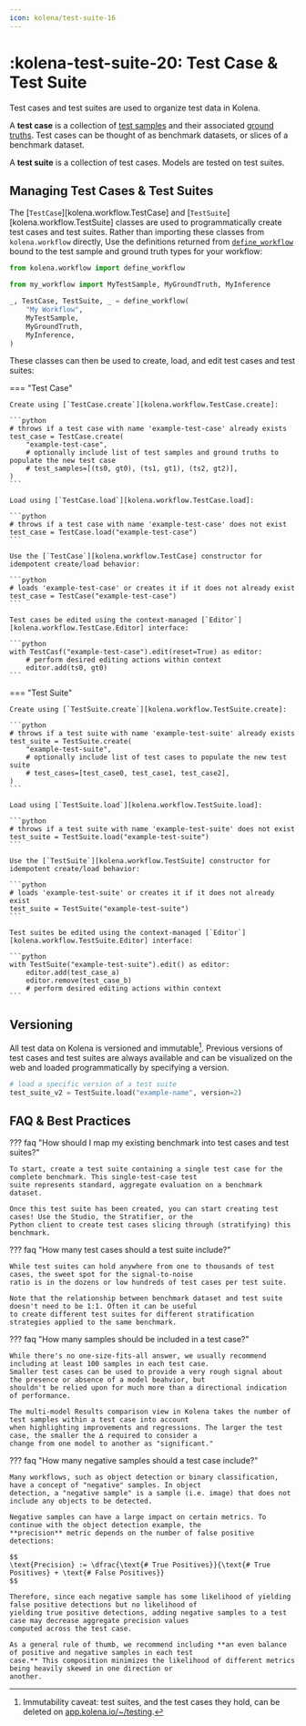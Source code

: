 ```yaml
---
icon: kolena/test-suite-16
---
```


# :kolena-test-suite-20: Test Case & Test Suite

Test cases and test suites are used to organize test data in Kolena.

A **test case** is a collection of [test samples](workflow.md#test-sample) and their associated
[ground truths](workflow.md#ground-truth). Test cases can be thought of as benchmark datasets, or slices of
a benchmark dataset.

A **test suite** is a collection of test cases. Models are tested on test suites.

## Managing Test Cases & Test Suites

The [`TestCase`][kolena.workflow.TestCase] and [`TestSuite`][kolena.workflow.TestSuite] classes are used to
programmatically create test cases and test suites. Rather than importing these classes from `kolena.workflow` directly,
Use the definitions returned from [`define_workflow`](workflow.md#defining-a-workflow) bound to the test
sample and ground truth types for your workflow:

```python
from kolena.workflow import define_workflow

from my_workflow import MyTestSample, MyGroundTruth, MyInference

_, TestCase, TestSuite, _ = define_workflow(
    "My Workflow",
    MyTestSample,
    MyGroundTruth,
    MyInference,
)
```

These classes can then be used to create, load, and edit test cases and test suites:

=== "Test Case"

    Create using [`TestCase.create`][kolena.workflow.TestCase.create]:

    ```python
    # throws if a test case with name 'example-test-case' already exists
    test_case = TestCase.create(
        "example-test-case",
        # optionally include list of test samples and ground truths to populate the new test case
        # test_samples=[(ts0, gt0), (ts1, gt1), (ts2, gt2)],
    )
    ```

    Load using [`TestCase.load`][kolena.workflow.TestCase.load]:

    ```python
    # throws if a test case with name 'example-test-case' does not exist
    test_case = TestCase.load("example-test-case")
    ```

    Use the [`TestCase`][kolena.workflow.TestCase] constructor for idempotent create/load behavior:

    ```python
    # loads 'example-test-case' or creates it if it does not already exist
    test_case = TestCase("example-test-case")
    ```

    Test cases be edited using the context-managed [`Editor`][kolena.workflow.TestCase.Editor] interface:

    ```python
    with TestCasf("example-test-case").edit(reset=True) as editor:
        # perform desired editing actions within context
        editor.add(ts0, gt0)
    ```

=== "Test Suite"

    Create using [`TestSuite.create`][kolena.workflow.TestSuite.create]:

    ```python
    # throws if a test suite with name 'example-test-suite' already exists
    test_suite = TestSuite.create(
        "example-test-suite",
        # optionally include list of test cases to populate the new test suite
        # test_cases=[test_case0, test_case1, test_case2],
    )
    ```

    Load using [`TestSuite.load`][kolena.workflow.TestSuite.load]:

    ```python
    # throws if a test suite with name 'example-test-suite' does not exist
    test_suite = TestSuite.load("example-test-suite")
    ```

    Use the [`TestSuite`][kolena.workflow.TestSuite] constructor for idempotent create/load behavior:

    ```python
    # loads 'example-test-suite' or creates it if it does not already exist
    test_suite = TestSuite("example-test-suite")
    ```

    Test suites be edited using the context-managed [`Editor`][kolena.workflow.TestSuite.Editor] interface:

    ```python
    with TestSuite("example-test-suite").edit() as editor:
        editor.add(test_case_a)
        editor.remove(test_case_b)
        # perform desired editing actions within context
    ```

## Versioning

All test data on Kolena is versioned and immutable[^1]. Previous versions of test cases and test suites are always
available and can be visualized on the web and loaded programmatically by specifying a version.

[^1]: Immutability caveat: test suites, and the test cases they hold, can be deleted on [app.kolena.io/~/testing](https://app.kolena.io/redirect/testing).

```python
# load a specific version of a test suite
test_suite_v2 = TestSuite.load("example-name", version=2)
```

## FAQ & Best Practices

??? faq "How should I map my existing benchmark into test cases and test suites?"

    To start, create a test suite containing a single test case for the complete benchmark. This single-test-case test
    suite represents standard, aggregate evaluation on a benchmark dataset.

    Once this test suite has been created, you can start creating test cases! Use the Studio, the Stratifier, or the
    Python client to create test cases slicing through (stratifying) this benchmark.

??? faq "How many test cases should a test suite include?"

    While test suites can hold anywhere from one to thousands of test cases, the sweet spot for the signal-to-noise
    ratio is in the dozens or low hundreds of test cases per test suite.

    Note that the relationship between benchmark dataset and test suite doesn't need to be 1:1. Often it can be useful
    to create different test suites for different stratification strategies applied to the same benchmark.

??? faq "How many samples should be included in a test case?"

    While there's no one-size-fits-all answer, we usually recommend including at least 100 samples in each test case.
    Smaller test cases can be used to provide a very rough signal about the presence or absence of a model beahvior, but
    shouldn't be relied upon for much more than a directional indication of performance.

    The multi-model Results comparison view in Kolena takes the number of test samples within a test case into account
    when highlighting improvements and regressions. The larger the test case, the smaller the ∆ required to consider a
    change from one model to another as "significant."

??? faq "How many negative samples should a test case include?"

    Many workflows, such as object detection or binary classification, have a concept of "negative" samples. In object
    detection, a "negative sample" is a sample (i.e. image) that does not include any objects to be detected.

    Negative samples can have a large impact on certain metrics. To continue with the object detection example, the
    **precision** metric depends on the number of false positive detections:

    $$
    \text{Precision} := \dfrac{\text{# True Positives}}{\text{# True Positives} + \text{# False Positives}}
    $$

    Therefore, since each negative sample has some likelihood of yielding false positive detections but no likelihood of
    yielding true positive detections, adding negative samples to a test case may decrease aggregate precision values
    computed across the test case.

    As a general rule of thumb, we recommend including **an even balance of positive and negative samples in each test
    case.** This composition minimizes the likelihood of different metrics being heavily skewed in one direction or
    another.
